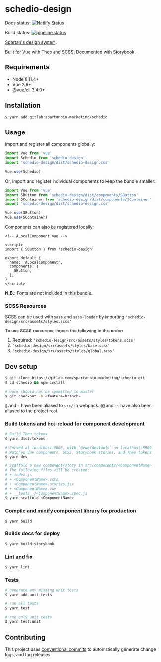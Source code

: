 # schedio-design

Docs status:
[![Netlify Status](https://api.netlify.com/api/v1/badges/aed4d7e6-2fb2-4c4d-bc03-6eccf5598462/deploy-status)](https://app.netlify.com/sites/spartanbio-design/deploys)

Build status:
[![pipeline status](https://gitlab.com/spartanbio-marketing/schedio/badges/master/pipeline.svg)](https://gitlab.com/spartanbio-marketing/schedio/commits/master)

[Spartan's design system](https://spartanbio-design.netlify.com).

Built for [Vue](https://vuejs.org) with [Theo](https://github.com/salesforce-ux/theo) and
[SCSS](https://sass-lang.com/). Documented with [Storybook](https://storybook.js.org).

## Requirements

- Node 8.11.4+
- Vue 2.6+
- @vue/cli 3.4.0+

## Installation

```bash
$ yarn add gitlab:spartanbio-marketing/schedio
```

## Usage

Import and register all components globally:

```js
import Vue from 'vue'
import Schedio from 'schedio-design'
import 'schedio-design/dist/schedio-design.css'

Vue.use(Schedio)
```

Or, import and register individual components to keep the bundle smaller:

```js
import Vue from 'vue'
import SButton from 'schedio-design/dist/components/SButton'
import SContainer from 'schedio-design/dist/components/SContainer'
import 'schedio-design/dist/schedio-design.css'

Vue.use(SButton)
Vue.use(SContainer)
```

Components can also be registered locally:

```vue
<!-- ALocalComponent.vue -->

<script>
import { SButton } from 'schedio-design'

export default {
  name: 'ALocalComponent',
  components: {
    SButton,
  },
}
</script>
```

**N.B.:** Fonts are not included in this bundle.

### SCSS Resources

SCSS can be used with `sass` and `sass-loader` by importing
`'schedio-design/src/assets/styles.scss'`

To use SCSS resources, import the following in this order:

1. Required: `'schedio-design/src/assets/styles/tokens.scss'`
1. `'schedio-design/src/assets/styles/base.scss'`
1. `'schedio-design/src/assets/styles/global.scss'`

## Dev setup

```bash
$ git clone https://gitlab.com/spartanbio-marketing/schedio.git
$ cd schedio && npm install

# work should not be committed to master
$ git checkout -b <feature-branch>
```

`@` and `~` have been aliased to `src/` in webpack. `@@` and `~~` have also been aliased to the
project root.

### Build tokens and hot-reload for component development

```bash
# Build Theo tokens
$ yarn dist:tokens

# Served at localhost:6006, with `@vue/devtools` on localhost:8989
# Watches Vue components, SCSS, Storybook stories, and Theo tokens
$ yarn dev

# Scaffold a new component/story in src/components/<ComponentName>
# The following files will be created:
# + index.js
# + <ComponentName>.scss
# + <ComponentName>.stories.jsx
# + <ComponentName>.vue
# + __tests__/<ComponentName>.spec.js
$ yarn scaffold <ComponentName>
```

### Compile and minify component library for production

```bash
$ yarn build
```

### Builds docs for deploy

```bash
$ yarn build:storybook
```

### Lint and fix

```bash
$ yarn lint
```

### Tests

```bash
# generate any missing unit tests
$ yarn add-unit-tests

# run all tests
$ yarn test

# run only unit tests
$ yarn test:unit
```

## Contributing

This project uses [conventional commits](https://conventionalcommits.org/) to automatically generate
change logs, and tag releases.
